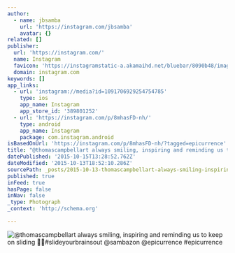 ```yaml
---
author:
  - name: jbsamba
    url: 'https://instagram.com/jbsamba'
    avatar: {}
related: []
publisher:
  url: 'https://instagram.com/'
  name: Instagram
  favicon: 'https://instagramstatic-a.akamaihd.net/bluebar/8090b48/images/ico/favicon.ico'
  domain: instagram.com
keywords: []
app_links:
  - url: 'instagram://media?id=1091706929254754785'
    type: ios
    app_name: Instagram
    app_store_id: '389801252'
  - url: 'https://instagram.com/p/8mhasFD-nh/'
    type: android
    app_name: Instagram
    package: com.instagram.android
isBasedOnUrl: 'https://instagram.com/p/8mhasFD-nh/?tagged=epicurrence'
title: "@thomascampbellart always smiling, inspiring and reminding us to keep on sliding \uD83C\uDFC4\uD83C\uDFFC#slideyourbrainsout @sambazon @epicurrence #epicurrence"
datePublished: '2015-10-15T13:28:52.762Z'
dateModified: '2015-10-13T18:52:10.286Z'
sourcePath: _posts/2015-10-13-thomascampbellart-always-smiling-inspiring-and-reminding-u.md
published: true
inFeed: true
hasPage: false
inNav: false
_type: Photograph
_context: 'http://schema.org'

---
```

![&commat;thomascampbellart always smiling&comma; inspiring and reminding us to keep on sliding &num;slideyourbrainsout &commat;sambazon &commat;epicurrence &num;epicurrence](https://scontent.cdninstagram.com/hphotos-xaf1/t51.2885-15/s640x640/sh0.08/e35/12070645_1119792281379103_765174503_n.jpg)